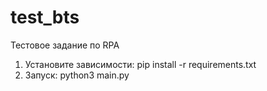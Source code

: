 # test_bts
Тестовое задание по RPA
1. Установите зависимости: pip install -r requirements.txt
2. Запуск: python3 main.py

